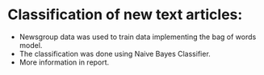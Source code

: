 # Classification of new text articles:
* Newsgroup data was used to train data implementing the bag of words model.
* The classification was done using Naive Bayes Classifier.
* More information in report.
